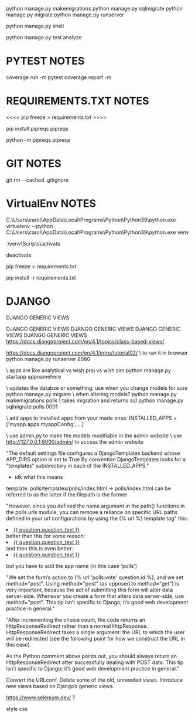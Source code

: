 python manage.py makemigrations
python manage.py sqlmigrate
python manage.py migrate
python manage.py runserver

python manage.py shell

python manage.py test analyze

# PYTEST NOTES

coverage run -m pytest
coverage report -m

# REQUIREMENTS.TXT NOTES

<<<< pip freeze > requirements.txt >>>>

pip install pipreqs
pipreqs

python -m  pipreqs.pipreqs

# GIT NOTES

git rm --cached .gitignore

# VirtualEnv NOTES

C:\Users\carol\AppData\Local\Programs\Python\Python39\python.exe
virtualenv --python C:\Users\carol\AppData\Local\Programs\Python\Python39\python.exe venv
<!-- virtualenv --python  venv -->

.\venv\Scripts\activate

deactivate

pip freeze > requirements.txt

pip install -r requirements.txt

# DJANGO

DJANGO GENERIC VIEWS

DJANGO GENERIC VIEWS
DJANGO GENERIC VIEWS
DJANGO GENERIC VIEWS
DJANGO GENERIC VIEWS
<https://docs.djangoproject.com/en/4.1/topics/class-based-views/>

<https://docs.djangoproject.com/en/4.1/intro/tutorial02/>
\ to run it in browser
python manage.py runserver 8080

\ apps are like analytical vs wish proj vs wish sim
python manage.py startapp appnamehere

\ updates the databse or something, use when you change models for sure
python manage.py migrate
\ when altering models?
python manage.py makemigrations polls
\ takes migration and returns sql
python manage.py sqlmigrate polls 0001

\ add apps to installed apps from your made ones:
INSTALLED_APPS  = ['myapp.apps.myappConfig', ...]

\ use admin.py to make the models modifiable in the admin website
\ use <http://127.0.0.1:8000/admin/> to access the admin website

"The default settings file configures a DjangoTemplates backend whose APP_DIRS option is set to True
By convention DjangoTemplates looks for a “templates” subdirectory in each of the INSTALLED_APPS."

- idk what this means

template:
polls/templates/polls/index.html -> polls/index.html
can be referred to as the latter if the filepath is the former

"However, since you defined the name argument in the path() functions in the polls.urls module, you can remove a reliance on specific URL paths defined in your url configurations by using the {% url %} template tag"
this:
<li><a href="{% url 'detail' question.id %}">{{ question.question_text }}</a></li>
better than this for some reason:
<li><a href="/polls/{{ question.id }}/">{{ question.question_text }}</a></li>
and then this is even better:
<li><a href="{% url 'polls:detail' question.id %}">{{ question.question_text }}</a></li>

but you have to add the app name (in this case 'polls')

"We set the form’s action to {% url 'polls:vote' question.id %}, and we set method="post". Using method="post" (as opposed to method="get") is very important, because the act of submitting this form will alter data server-side. Whenever you create a form that alters data server-side, use method="post". This tip isn’t specific to Django; it’s good web development practice in general."

"After incrementing the choice count, the code returns an HttpResponseRedirect rather than a normal HttpResponse. HttpResponseRedirect takes a single argument: the URL to which the user will be redirected (see the following point for how we construct the URL in this case).

As the Python comment above points out, you should always return an HttpResponseRedirect after successfully dealing with POST data. This tip isn’t specific to Django; it’s good web development practice in general."

Convert the URLconf.
Delete some of the old, unneeded views.
Introduce new views based on Django’s generic views.

<https://www.selenium.dev/>
?

style css
